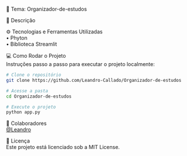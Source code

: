 📘 Tema: Organizador-de-estudos<br>

📝 Descrição<br>

⚙️ Tecnologias e Ferramentas Utilizadas<br>
• Phyton <br>
• Biblioteca Streamlit

💻 Como Rodar o Projeto<br>
Instruções passo a passo para executar o projeto localmente:<br>
```bash
# Clone o repositório
git clone https://github.com/Leandro-Callado/Organizador-de-estudos

# Acesse a pasta
cd Organizador-de-estudos

# Execute o projeto
python app.py

```

👥 Colaboradores<br>
[@Leandro](https://github.com/Leandro-Callado)<br>

📄 Licença<br>
Este projeto está licenciado sob a MIT License.<br>
